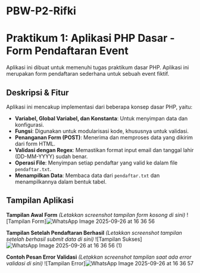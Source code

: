 # PBW-P2-Rifki
# Praktikum 1: Aplikasi PHP Dasar - Form Pendaftaran Event

Aplikasi ini dibuat untuk memenuhi tugas praktikum dasar PHP. Aplikasi ini merupakan form pendaftaran sederhana untuk sebuah event fiktif.

## Deskripsi & Fitur
Aplikasi ini mencakup implementasi dari beberapa konsep dasar PHP, yaitu:
- **Variabel, Global Variabel, dan Konstanta**: Untuk menyimpan data dan konfigurasi.
- **Fungsi**: Digunakan untuk modularisasi kode, khususnya untuk validasi.
- **Penanganan Form (POST)**: Menerima dan memproses data yang dikirim dari form HTML.
- **Validasi dengan Regex**: Memastikan format input email dan tanggal lahir (DD-MM-YYYY) sudah benar.
- **Operasi File**: Menyimpan setiap pendaftar yang valid ke dalam file `pendaftar.txt`.
- **Menampilkan Data**: Membaca data dari `pendaftar.txt` dan menampilkannya dalam bentuk tabel.

## Tampilan Aplikasi

**Tampilan Awal Form**
*(Letakkan screenshot tampilan form kosong di sini)*
![Tampilan Form]![WhatsApp Image 2025-09-26 at 16 36 56](https://github.com/user-attachments/assets/918d6480-1bce-4735-9789-5547f3728191)


**Tampilan Setelah Pendaftaran Berhasil**
*(Letakkan screenshot tampilan setelah berhasil submit data di sini)*
![Tampilan Sukses]![WhatsApp Image 2025-09-26 at 16 36 56 (1)](https://github.com/user-attachments/assets/cfb82022-2288-450b-a3ea-c3ad212f8a24)


**Contoh Pesan Error Validasi**
*(Letakkan screenshot tampilan saat ada error validasi di sini)*
![Tampilan Error]![WhatsApp Image 2025-09-26 at 16 36 57](https://github.com/user-attachments/assets/e47ecade-80ae-4cd4-b4f4-8b8ce33bfe8d)
